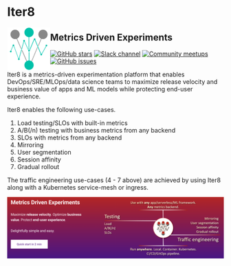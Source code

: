 # Iter8

<img alt="Iter8" src="mkdocs/docs/images/favicon.png" width="100" align="left">

## Metrics Driven Experiments

[![GitHub stars](https://img.shields.io/github/stars/iter8-tools/iter8?style=social)](https://github.com/iter8-tools/iter8/stargazers)
[![Slack channel](https://img.shields.io/badge/Slack-Join-purple)](https://join.slack.com/t/iter8-tools/shared_invite/zt-awl2se8i-L0pZCpuHntpPejxzLicbmw)
[![Community meetups](https://img.shields.io/badge/meet-Iter8%20community%20meetups-brightgreen)](https://iter8.tools/0.7/getting-started/help/#iter8-community-meetings)
[![GitHub issues](https://img.shields.io/github/issues/iter8-tools/iter8)](https://github.com/iter8tools/iter8/issues)

Iter8 is a metrics-driven experimentation platform that enables DevOps/SRE/MLOps/data science teams to maximize release velocity and business value of apps and ML models while protecting end-user experience.

Iter8 enables the following use-cases.

1. Load testing/SLOs with built-in metrics
2. A/B(/n) testing with business metrics from any backend
3. SLOs with metrics from any backend
4. Mirroring
5. User segmentation
6. Session affinity
7. Gradual rollout

The traffic engineering use-cases (4 - 7 above) are achieved by using Iter8 along with a Kubernetes service-mesh or ingress.

<img alt="Iter8" src="images/ghbanner.png" align="center">